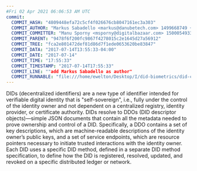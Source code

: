 ```yaml
---
#Fri 02 Apr 2021 06:06:53 AM UTC
commit:
  COMMIT_HASH: "4809448efa72c5cf4f026676cb8047161ec3a303"
  COMMIT_AUTHOR: "Markus Sabadello <markus@danubetech.com> 1499668749 +0200"
  COMMIT_COMMITTER: "Manu Sporny <msporny@digitalbazaar.com> 1500054933 -0400"
  COMMIT_PARENT: "9478f6f200fc9867f4278015c2e1645d27a56912"
  COMMIT_TREE: "fca2e801472def81d86d7f1ede0653620be83847"
  COMMIT_DATA: "2017-07-14T13:55:33-04:00"
  COMMIT_DATE: "2017-07-14"
  COMMIT_TIME: "17:55:33"
  COMMIT_TIMESTAMP: "2017-07-14T17:55:33"
  COMMIT_LINE: ""add Markus Sabadello as author"
  COMMIT_RUNNABLE: "file:///home/ewelton/Desktop/I/did-biometrics/did-core-dataset/analysis/gitinfo/4809448efa72c5cf4f026676cb8047161ec3a303/snapshot/index.html"
---
```


<section id="abstract">
<p>
DIDs (decentralized identifiers) are a new type of identifier intended
for verifiable digital identity that is "self-sovereign", i.e., fully
under the control of the identity owner and not dependent on a
centralized registry, identity provider, or certificate authority. DIDs
resolve to DDOs (DID descriptor objects)—simple JSON documents that
contain all the metadata needed to prove ownership and control of a DID.
Specifically, a DDO contains a set of key descriptions, which are
machine-readable descriptions of the identity owner’s public keys, and a
set of service endpoints, which are resource pointers necessary to
initiate trusted interactions with the identity owner. Each DID uses a
specific DID method, defined in a separate DID method specification, to
define how the DID is registered, resolved, updated, and revoked on a
specific distributed ledger or network.
      </p>
</section>
